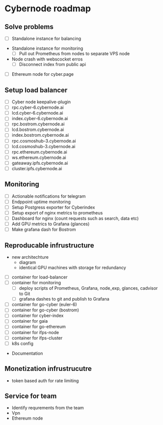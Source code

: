 # Сybernode roadmap

## Solve problems

- [ ] Standalone instance for balancing
- Standalone instance for monitoring
    - [ ] Pull out Prometheus from nodes to separate VPS node
- Node crash with webscocket erros
    - [ ] Disconnect index from public api
- [ ] Ethereum node for cyber.page

## Setup load balancer

- [ ] Cyber node keepalive-plugin
- [ ] rpc.cyber-6.cybernode.ai
- [ ] lcd.cyber-6.cybernode.ai
- [ ] index.cyber-6.cybernode.ai
- [ ] rpc.bostrom.cybernode.ai
- [ ] lcd.bostrom.cybernode.ai
- [ ] index.bostrom.cybernode.ai
- [ ] rpc.cosmoshub-3.cybernode.ai
- [ ] lcd.cosmoshub-3.cybernode.ai
- [ ] rpc.ethereum.cybernode.ai
- [ ] ws.ethereum.cybernode.ai
- [ ] gateaway.ipfs.cybernode.ai
- [ ] cluster.ipfs.cybernode.ai

## Monitoring

- [ ] Actionable notifications for telegram
- [ ] Endppoint uptime monitoring
- [ ] Setup Postgress exporter for Cyberindex
- [ ] Setup export of nginx metrics to prometheus
- [ ] Dashboard for nginx (count requests such as search, data etc)
- [ ] Add GPU metrics to Grafana (glances)
- [ ] Make grafana dash for Bostrom

## Reproducable infrustructure

- new architechture
    - diagram
    - identical GPU machines with storage for redundancy
- [ ] container for load-balancer
- [ ] container for monitoring
    - [ ] deploy scripts of Prometheus, Grafana, node_exp, glances, cadvisor to Git
    - [ ] grafana dashes to git and publish to Grafana
- [ ] container for go-cyber (euler-6)
- [ ] container for go-cyber (bostrom)
- [ ] container for cyber-index
- [ ] container for gaia
- [ ] container for go-ethereum
- [ ] container for ifps-node
- [ ] container for ifps-cluster
- [ ] k8s config
- Documentation

## Monetization infrustrucutre

- token based auth for rate limiting

## Service for team

- Identify requrements from the team
- Vpn
- Ethereum node
